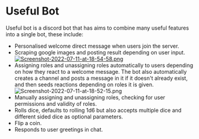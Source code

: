 # Useful Bot

Useful bot is a discord bot that has aims to combine many useful features into a single bot, these include:

- Personalised welcome direct message when users join the server.
- Scraping google images and posting result depending on user input.
  [![Screenshot-2022-07-11-at-18-54-58.png](https://i.postimg.cc/bwqXkLR6/Screenshot-2022-07-11-at-18-54-58.png)](https://postimg.cc/YhDyw6Zg)
- Assigning roles and unassigning roles automatically to users depending on how they react to a welcome message. The bot also automatically creates a channel and posts a message in it if it doesn't already exist, and then seeds reactions depending on roles it is given.
  ![Screenshot-2022-07-11-at-18-52-15.png](https://i.postimg.cc/HWSTpq4p/Screenshot-2022-07-11-at-18-52-15.png)
- Manually assigning and unassigning roles, checking for user permissions and validity of roles.
- Rolls dice, defaults to rolling 1d6 but also accepts multiple dice and different sided dice as optional parameters.
- Flip a coin.
- Responds to user greetings in chat.
